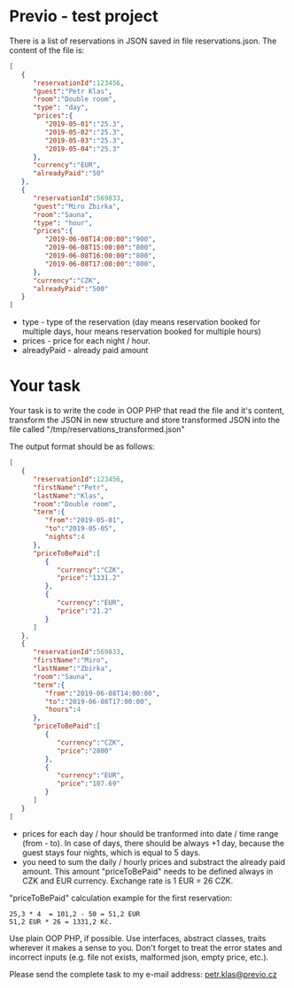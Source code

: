 # Previo - test project

There is a list of reservations in JSON saved in file reservations.json. The content of the file is:

```json
[  
   {  
      "reservationId":123456,
      "guest":"Petr Klas",
      "room":"Double room",
      "type": "day",
      "prices":{  
         "2019-05-01":"25.3",
         "2019-05-02":"25.3",
         "2019-05-03":"25.3",
         "2019-05-04":"25.3"
      },
      "currency":"EUR",
      "alreadyPaid":"50"
   },
   {  
      "reservationId":569833,
      "guest":"Miro Zbirka",
      "room":"Sauna",
      "type": "hour",
      "prices":{  
         "2019-06-08T14:00:00":"900",
         "2019-06-08T15:00:00":"800",
         "2019-06-08T16:00:00":"800",
         "2019-06-08T17:00:00":"800",
      },
      "currency":"CZK",
      "alreadyPaid":"500" 
   }
]
```

* type - type of the reservation (day means reservation booked for multiple days,  hour  means reservation booked for multiple hours) 
* prices - price for each night / hour. 
* alreadyPaid - already paid amount

# Your task

Your task is to write the code in OOP PHP that read the file and it's content, transform the JSON in new structure and store transformed JSON into the file called "/tmp/reservations_transformed.json"

The output format should be as follows:

```json
[  
   {  
      "reservationId":123456,
      "firstName":"Petr",
      "lastName":"Klas",
      "room":"Double room",
      "term":{  
         "from":"2019-05-01",
         "to":"2019-05-05", 
         "nights":4
      },
      "priceToBePaid":[  
         {  
            "currency":"CZK",
            "price":"1331.2"
         },
         {  
            "currency":"EUR",
            "price":"21.2"
         }
      ]
   },
   {  
      "reservationId":569833,
      "firstName":"Miro",
      "lastName":"Zbirka",
      "room":"Sauna",
      "term":{  
         "from":"2019-06-08T14:00:00",
         "to":"2019-06-08T17:00:00", 
         "hours":4
      },
      "priceToBePaid":[  
         {  
            "currency":"CZK",
            "price":"2800"
         },
         {  
            "currency":"EUR",
            "price":"107.69"
         }
      ]
   }
]
```

* prices for each day / hour should be tranformed into date / time range (from - to). In case of days, there should be always +1 day, because the guest stays four nights, which is equal to 5 days.
* you need to sum the daily / hourly prices and substract the already paid amount. This amount "priceToBePaid" needs to be defined always in CZK and EUR currency. Exchange rate is 1 EUR = 26 CZK.



"priceToBePaid" calculation example for the first reservation:

```
25,3 * 4  = 101,2 - 50 = 51,2 EUR
51,2 EUR * 26 = 1331,2 Kč.
```

Use plain OOP PHP, if possible. Use interfaces, abstract classes, traits wherever it makes a sense to you. Don't forget to treat the error states and incorrect inputs (e.g. file not exists, malformed json, empty price, etc.).

Please send the complete task to my e-mail address: petr.klas@previo.cz
